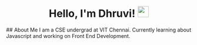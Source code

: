 <h1 align = "center"> Hello, I'm Dhruvi! <img src = "https://media.tenor.com/SNL9_xhZl9oAAAAj/waving-hand-joypixels.gif" width = "30px" height = "30px"></h1>
## About Me 
I am a CSE undergrad at VIT Chennai. Currently learning about Javascript and working on Front End Development.
